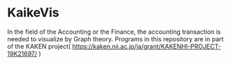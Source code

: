 # KaikeVis
In the field of the Accounting or the Finance,  the accounting transaction is needed to visualize by Graph theory. Programs in this repository are in part of the KAKEN project( https://kaken.nii.ac.jp/ja/grant/KAKENHI-PROJECT-19K21697/ )
